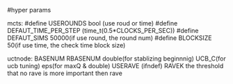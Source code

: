 #hyper params

mcts:
\#define USEROUNDS bool (use roud or time)
\#define DEFAUT_TIME_PER_STEP (time_t(0.5*CLOCKS_PER_SEC))
\#define DEFAUT_SIMS 50000(if use round, the round num)
\#define BLOCKSIZE 50(if use time, the check time block size)

uctnode:
BASENUM RBASENUM double(for stablizing beginnnig)
UCB_C(for ucb tuning)
eps(for maxQ & double)
USERAVE (ifndef)
RAVEK the threshold that no rave is more important then rave
